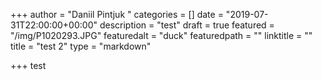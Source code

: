+++
author = "Daniil Pintjuk "
categories = []
date = "2019-07-31T22:00:00+00:00"
description = "test"
draft = true
featured = "/img/P1020293.JPG"
featuredalt = "duck"
featuredpath = ""
linktitle = ""
title = "test 2"
type = "markdown"

+++
test